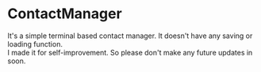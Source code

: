 # ContactManager

It's a simple terminal based contact manager. It doesn't have any saving or loading function.<br />
I made it for self-improvement. So please don't make any future updates in soon.
